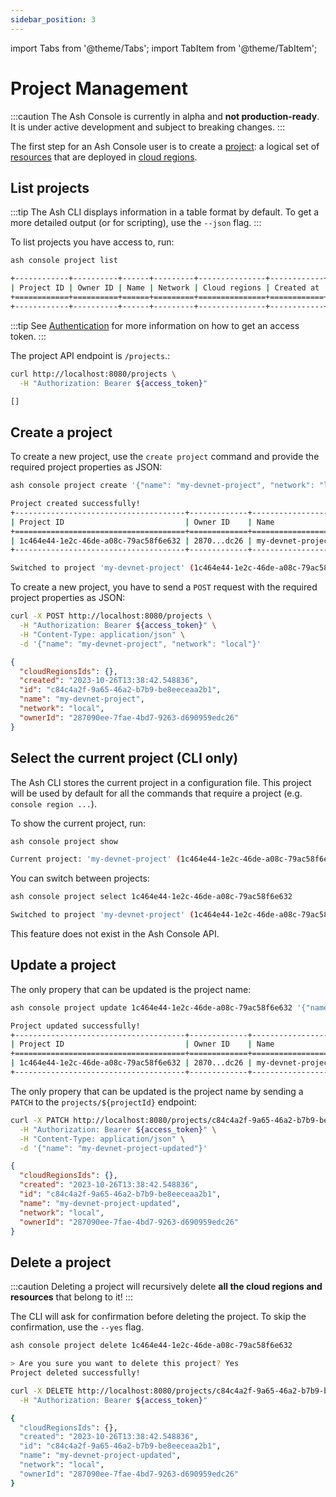 ```yaml
---
sidebar_position: 3
---
```


import Tabs from '@theme/Tabs';
import TabItem from '@theme/TabItem';

# Project Management

:::caution
The Ash Console is currently in alpha and **not production-ready**. It is under active development and subject to breaking changes.
:::

The first step for an Ash Console user is to create a [project](/docs/console/glossary#project): a logical set of [resources](/docs/console/glossary#resource) that are deployed in [cloud regions](/docs/console/glossary#cloud-region).

## List projects

<Tabs groupId="ash-console-client">
  <TabItem value="ash-cli" label="Using the Ash CLI" default>

:::tip
The Ash CLI displays information in a table format by default. To get a more detailed output (or for scripting), use the `--json` flag.
:::

To list projects you have access to, run:

```bash title="Command"
ash console project list
```

```bash title="Output"
+------------+----------+------+---------+---------------+------------+
| Project ID | Owner ID | Name | Network | Cloud regions | Created at |
+============+==========+======+=========+===============+============+
+------------+----------+------+---------+---------------+------------+
```

  </TabItem>
  <TabItem value="ash-api" label="Using the Ash Console API">

:::tip
See [Authentication](/docs/console/tutorials/authentication?ash-console-auth-client=ash-api) for more information on how to get an access token.
:::

The project API endpoint is `/projects`.:

```bash title="Command"
curl http://localhost:8080/projects \
  -H "Authorization: Bearer ${access_token}"
```

```bash title="Output"
[]
```

  </TabItem>
</Tabs>

## Create a project

<Tabs groupId="ash-console-client">
  <TabItem value="ash-cli" label="Using the Ash CLI" default>

To create a new project, use the `create project` command and provide the required project properties as JSON:

```bash title="Command"
ash console project create '{"name": "my-devnet-project", "network": "local"}'
```

```bash title="Output"
Project created successfully!
+--------------------------------------+-------------+-------------------+---------+---------------+------------------+
| Project ID                           | Owner ID    | Name              | Network | Cloud regions | Created at       |
+======================================+=============+===================+=========+===============+==================+
| 1c464e44-1e2c-46de-a08c-79ac58f6e632 | 2870...dc26 | my-devnet-project | Local   |               | 2023-10-26T10:36 |
+--------------------------------------+-------------+-------------------+---------+---------------+------------------+

Switched to project 'my-devnet-project' (1c464e44-1e2c-46de-a08c-79ac58f6e632)!
```

  </TabItem>
  <TabItem value="ash-api" label="Using the Ash Console API">

To create a new project, you have to send a `POST` request with the required project properties as JSON:

```bash title="Command"
curl -X POST http://localhost:8080/projects \
  -H "Authorization: Bearer ${access_token}" \
  -H "Content-Type: application/json" \
  -d '{"name": "my-devnet-project", "network": "local"}'
```

```json title="Output"
{
  "cloudRegionsIds": {},
  "created": "2023-10-26T13:38:42.548836",
  "id": "c84c4a2f-9a65-46a2-b7b9-be8eeceaa2b1",
  "name": "my-devnet-project",
  "network": "local",
  "ownerId": "287090ee-7fae-4bd7-9263-d690959edc26"
}
```

  </TabItem>
</Tabs>

## Select the current project (CLI only)

<Tabs groupId="ash-console-client">
  <TabItem value="ash-cli" label="Using the Ash CLI" default>

The Ash CLI stores the current project in a configuration file. This project will be used by default for all the commands that require a project (e.g. `console region ...`).

To show the current project, run:

```bash title="Command"
ash console project show
```

```bash title="Output"
Current project: 'my-devnet-project' (1c464e44-1e2c-46de-a08c-79ac58f6e632)
```

You can switch between projects:

```bash title="Command"
ash console project select 1c464e44-1e2c-46de-a08c-79ac58f6e632
```

```bash title="Output"
Switched to project 'my-devnet-project' (1c464e44-1e2c-46de-a08c-79ac58f6e632)!
```

  </TabItem>
  <TabItem value="ash-api" label="Using the Ash Console API">

This feature does not exist in the Ash Console API.

  </TabItem>
</Tabs>

## Update a project

<Tabs groupId="ash-console-client">
  <TabItem value="ash-cli" label="Using the Ash CLI" default>

The only propery that can be updated is the project name:

```bash title="Command"
ash console project update 1c464e44-1e2c-46de-a08c-79ac58f6e632 '{"name": "my-devnet-project-updated"}'
```

```bash title="Output"
Project updated successfully!
+--------------------------------------+-------------+---------------------------+---------+---------------+------------------+
| Project ID                           | Owner ID    | Name                      | Network | Cloud regions | Created at       |
+======================================+=============+===========================+=========+===============+==================+
| 1c464e44-1e2c-46de-a08c-79ac58f6e632 | 2870...dc26 | my-devnet-project-updated | Local   |               | 2023-10-26T10:36 |
+--------------------------------------+-------------+---------------------------+---------+---------------+------------------+
```

  </TabItem>
  <TabItem value="ash-api" label="Using the Ash Console API">

The only propery that can be updated is the project name by sending a `PATCH` to the `projects/${projectId}` endpoint:

```bash title="Command"
curl -X PATCH http://localhost:8080/projects/c84c4a2f-9a65-46a2-b7b9-be8eeceaa2b1 \
  -H "Authorization: Bearer ${access_token}" \
  -H "Content-Type: application/json" \
  -d '{"name": "my-devnet-project-updated"}'
```

```json title="Output"
{
  "cloudRegionsIds": {},
  "created": "2023-10-26T13:38:42.548836",
  "id": "c84c4a2f-9a65-46a2-b7b9-be8eeceaa2b1",
  "name": "my-devnet-project-updated",
  "network": "local",
  "ownerId": "287090ee-7fae-4bd7-9263-d690959edc26"
}
```

  </TabItem>
</Tabs>

## Delete a project

:::caution
Deleting a project will recursively delete **all the cloud regions and resources** that belong to it!
:::

<Tabs groupId="ash-console-client">
  <TabItem value="ash-cli" label="Using the Ash CLI" default>

The CLI will ask for confirmation before deleting the project. To skip the confirmation, use the `--yes` flag.

```bash title="Command"
ash console project delete 1c464e44-1e2c-46de-a08c-79ac58f6e632
```

```bash title="Output"
> Are you sure you want to delete this project? Yes
Project deleted successfully!
```

  </TabItem>
  <TabItem value="ash-api" label="Using the Ash Console API">

```bash title="Command"
curl -X DELETE http://localhost:8080/projects/c84c4a2f-9a65-46a2-b7b9-be8eeceaa2b1 \
  -H "Authorization: Bearer ${access_token}"
```

```bash title="Output"
{
  "cloudRegionsIds": {},
  "created": "2023-10-26T13:38:42.548836",
  "id": "c84c4a2f-9a65-46a2-b7b9-be8eeceaa2b1",
  "name": "my-devnet-project-updated",
  "network": "local",
  "ownerId": "287090ee-7fae-4bd7-9263-d690959edc26"
}
```

  </TabItem>
</Tabs>
